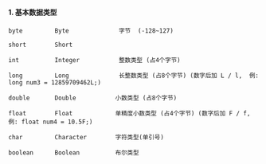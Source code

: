 #### 1. 基本数据类型

```txt(整数)
byte         Byte              字节  (-128~127)

short        Short

int          Integer           整数类型 (占4个字节)

long         Long              长整数类型 (占8个字节) (数字后加 L / l,  例: long num3 = 12859709462L;)
```

```txt(浮点数)
double       Double           小数类型 (占8个字节)

float        Float            单精度小数类型 (占4个字节) (数字后加 F / f,  例: float num4 = 10.5F;)
```

```txt(字符)
char         Character        字符类型(单引号)
```

```txt(布尔)
boolean      Boolean          布尔类型
```
